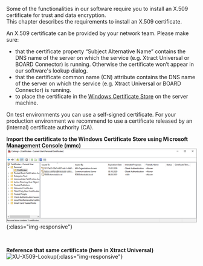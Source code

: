 Some of the functionalities in our software require you to install an X.509 certificate for trust and data encryption. <br>
This chapter describes the requirements to install an X.509 certificate.

An X.509 certificate can be provided by your network team. Please make sure: 
- that the certificate property “Subject Alternative Name” contains the DNS name of the server on which the service (e.g. Xtract Universal or BOARD Connector) is running. Otherwise the certificate won’t appear in our software's lookup dialog.
- that the certificate common name (CN) attribute contains the DNS name of the server on which the service (e.g. Xtract Universal or BOARD Connector) is running.
- to place the certificate in the [Windows Certificate Store](https://technet.microsoft.com/en-us/ms788967(v=vs.91)) on the server machine.

On test environments you can use a self-signed certificate. For your production environment we recommend to use a certificate released by an (internal) certificate authority (CA). 

**Import the certificate to the Windows Certificate Store using Microsoft Management Console (mmc)**
![XU-X509-MMC](/img/content/XU-X509-MMC.png){:class="img-responsive"}

<br>

**Reference that same certificate (here in Xtract Universal)**
![XU-X509-Lookup](/img/content/XU-X509-Lookup.png){:class="img-responsive"}




 
